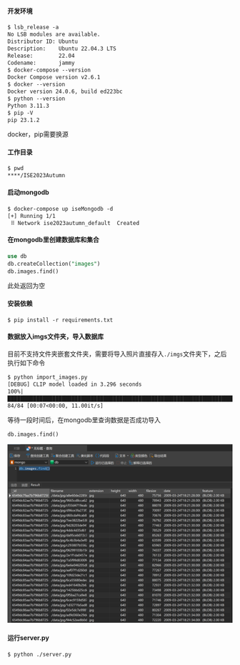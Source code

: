 #### 开发环境

```shell
$ lsb_release -a
No LSB modules are available.
Distributor ID: Ubuntu
Description:    Ubuntu 22.04.3 LTS
Release:        22.04
Codename:       jammy
$ docker-compose --version
Docker Compose version v2.6.1
$ docker --version
Docker version 24.0.6, build ed223bc
$ python --version
Python 3.11.3
$ pip -V
pip 23.1.2
```

docker，pip需要换源

#### 工作目录

```shell
$ pwd
****/ISE2023Autumn
```

#### 启动mongodb

```shell
$ docker-compose up iseMongodb -d
[+] Running 1/1
 ⠿ Network ise2023autumn_default  Created
```

#### 在mongodb里创建数据库和集合

```sQL
use db
db.createCollection("images")
db.images.find()
```

此处返回为空

#### 安装依赖

```shell
$ pip install -r requirements.txt
```

#### 数据放入imgs文件夹，导入数据库

目前不支持文件夹嵌套文件夹，需要将导入照片直接存入`./imgs`文件夹下，之后执行如下命令

```shell
$ python import_images.py 
[DEBUG] CLIP model loaded in 3.296 seconds
100%|█████████████████████████████████████████████████████████████████████████████████████████████████████| 84/84 [00:07<00:00, 11.00it/s]
```

等待一段时间后，在mongodb里查询数据是否成功导入

```sql
db.images.find()
```

<img src="../assets/01.png" alt="01" style="zoom:50%;" />

#### 运行server.py

```shell
$ python ./server.py
```

